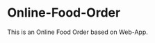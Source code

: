 # Online-Food-Order

This is an Online Food Order based on Web-App.































































































